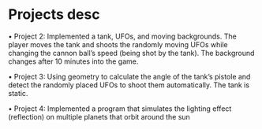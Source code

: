 # Projects desc
• Project 2: Implemented a tank, UFOs, and moving backgrounds. The player moves the tank and shoots the randomly
moving UFOs while changing the cannon ball’s speed (being shot by the tank). The background changes after 10
minutes into the game.

• Project 3: Using geometry to calculate the angle of the tank’s pistole and detect the randomly placed UFOs to shoot
them automatically. The tank is static.

• Project 4: Implemented a program that simulates the lighting effect (reflection) on multiple planets that orbit around
the sun
